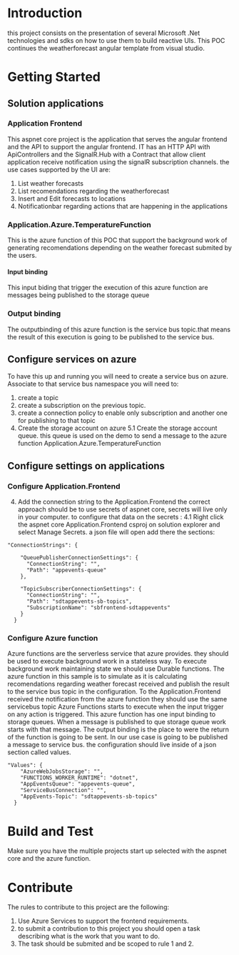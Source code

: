 # Introduction 
this project consists on the presentation of several Microsoft .Net technologies and sdks on how to use them to build reactive UIs. 
This POC continues the  weatherforecast angular template from visual studio.  


# Getting Started

## Solution applications
### Application Frontend
This aspnet core project is the application that serves the angular frontend and the API to support the angular frontend. IT has an HTTP API with ApiControllers
and the SignalR.Hub<T> with a Contract that allow client application receive notification using the signalR subscription channels. 
the use cases supported by the UI are: 

1. List weather forecasts
2. List recomendations regarding the weatherforecast
3. Insert and Edit forecasts to locations
4. Notificationbar regarding actions that are happening in the applications

### Application.Azure.TemperatureFunction 
This is the azure function of this POC that support the background work of generating recomendations depending on the weather forecast submited by the users. 

#### Input binding
This input biding that trigger the execution of this azure function are messages being  published to the storage queue

### Output binding
The outputbinding of this azure function is the service bus topic.that means the result of this execution is going to be published to the service bus. 



## Configure services on azure
To have this up and running you will need to create a service bus on azure. Associate to that service bus namespace you will need to:
1. create a topic
2. create a subscription on the previous topic.
3. create a connection policy to enable only subscription and another one for publishing to that topic
5. Create the storage account on azure
5.1 Create the storage account queue. this queue is used on the demo to send a message to the azure function Application.Azure.TemperatureFunction

## Configure settings on applications

### Configure Application.Frontend

4. Add the connection string to the Application.Frontend the correct approach should be to use secrets of aspnet core, secrets will live only in your computer. to configure that data on the secrets :
4.1 Right click the aspnet core Application.Frontend csproj on solution explorer and select Manage Secrets. a json file will open add there the sections:

```
"ConnectionStrings": {

    "QueuePublisherConnectionSettings": {
      "ConnectionString": "",
      "Path": "appevents-queue"
    },

    "TopicSubscriberConnectionSettings": {
      "ConnectionString": "",
      "Path": "sdtappevents-sb-topics",
      "SubscriptionName": "sbfrontend-sdtappevents"
    }
  }
```

### Configure Azure function
Azure functions are the serverless service that azure provides. they should be used to execute background work in a stateless way. To execute background work 
maintaining state we should use Durable functions. The azure function in this sample is to simulate as it is calculating recomendations regarding weather forecast received 
and publish the result to the service bus topic in the configuration. To the Application.Frontend received the notification from the azure function they should use the same servicebus topic
Azure Functions starts to execute when the input trigger on any action is triggered. 
This azure function has one input binding to storage queues. When a message is published to que storage queue work starts with that message.
The  output binding  is the place to were the return of the function is going to be sent. In our use case is going to be published a message to  service bus.
 the configuration should live inside of a json section called values.

```
"Values": {
    "AzureWebJobsStorage": "",
    "FUNCTIONS_WORKER_RUNTIME": "dotnet",
    "AppEventsQueue": "appevents-queue",
    "ServiceBusConnection": "",
    "AppEvents-Topic": "sdtappevents-sb-topics"
  }
```




# Build and Test
Make sure you have the multiple projects start up selected with the aspnet core and the azure function. 

# Contribute
The rules to contribute to this project are the following:
1. Use Azure Services to support the frontend requirements. 
2. to submit a contribution to this project you should open a task describing what is the work that you want to do. 
3. The task should be submited and be scoped to rule 1 and 2.  